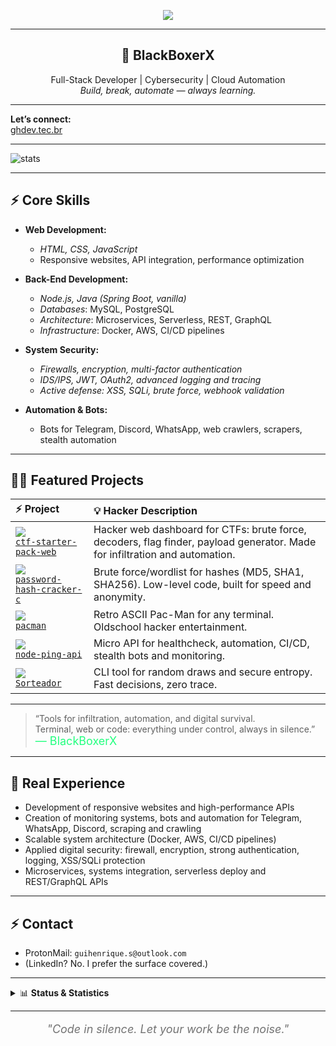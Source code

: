 
<p align="center"><img src="https://skillicons.dev/icons?i=python,java,spring,js,nodejs,flask,linux,docker,bash,git,postgres,mysql,aws" /></p>

---

<h2 align="center">👾 BlackBoxerX</h2>
<p align="center">
  Full-Stack Developer | Cybersecurity | Cloud Automation<br>
  <i>Build, break, automate — always learning.</i>
</p>

---

**Let’s connect:**  
[ghdev.tec.br](https://ghdev.tec.br) 

---

<img src="https://github-readme-stats.vercel.app/api?username=BlackBoxerX&show_icons=true&theme=radical" alt="stats">


---

## ⚡️ **Core Skills**

- **Web Development:**  
  - *HTML, CSS, JavaScript*
  - Responsive websites, API integration, performance optimization

- **Back-End Development:**  
  - *Node.js, Java (Spring Boot, vanilla)*
  - *Databases*: MySQL, PostgreSQL
  - *Architecture*: Microservices, Serverless, REST, GraphQL
  - *Infrastructure*: Docker, AWS, CI/CD pipelines

- **System Security:**  
  - *Firewalls, encryption, multi-factor authentication*
  - *IDS/IPS, JWT, OAuth2, advanced logging and tracing*
  - *Active defense: XSS, SQLi, brute force, webhook validation*

- **Automation & Bots:**  
  - Bots for Telegram, Discord, WhatsApp, web crawlers, scrapers, stealth automation

---

## 🏴‍☠️ **Featured Projects**

| ⚡ Project | 💡 Hacker Description |
|:---|:---|
| <img src="https://img.shields.io/badge/CTF%20Starter%20Pack-23272c?logo=codewars&logoColor=23ff7f&style=flat-square"> <br> [`ctf-starter-pack-web`](https://github.com/BlackBoxerX/ctf-starter-pack-web) | Hacker web dashboard for CTFs: brute force, decoders, flag finder, payload generator. Made for infiltration and automation. |
| <img src="https://img.shields.io/badge/Password%20Hash%20Cracker-23272c?logo=gnubash&logoColor=23ff7f&style=flat-square"> <br> [`password-hash-cracker-c`](https://github.com/BlackBoxerX/password-hash-cracker-c) | Brute force/wordlist for hashes (MD5, SHA1, SHA256). Low-level code, built for speed and anonymity. |
| <img src="https://img.shields.io/badge/Pac--Man%20Terminal-23272c?logo=linux&logoColor=23ff7f&style=flat-square"> <br> [`pacman`](https://github.com/BlackBoxerX/pacman) | Retro ASCII Pac-Man for any terminal. Oldschool hacker entertainment. |
| <img src="https://img.shields.io/badge/Node%20Ping%20API-23272c?logo=nodedotjs&logoColor=23ff7f&style=flat-square"> <br> [`node-ping-api`](https://github.com/BlackBoxerX/node-ping-api) | Micro API for healthcheck, automation, CI/CD, stealth bots and monitoring. |
| <img src="https://img.shields.io/badge/Sorteador%20CLI-23272c?logo=hackthebox&logoColor=23ff7f&style=flat-square"> <br> [`Sorteador`](https://github.com/BlackBoxerX/Sorteador) | CLI tool for random draws and secure entropy. Fast decisions, zero trace. |

---

> “Tools for infiltration, automation, and digital survival.  
> Terminal, web or code: everything under control, always in silence.”  
> <span style="color:#23ff7f;font-size:18px;">— BlackBoxerX</span>

---

## 🧬 **Real Experience**

- Development of responsive websites and high-performance APIs
- Creation of monitoring systems, bots and automation for Telegram, WhatsApp, Discord, scraping and crawling
- Scalable system architecture (Docker, AWS, CI/CD pipelines)
- Applied digital security: firewall, encryption, strong authentication, logging, XSS/SQLi protection
- Microservices, systems integration, serverless deploy and REST/GraphQL APIs

---

## ⚡️ **Contact**
- ProtonMail: `guihenrique.s@outlook.com`
- (LinkedIn? No. I prefer the surface covered.)

---

<details>
  <summary>📊 <b>Status & Statistics</b></summary>
  <br>
  <img src="https://github-readme-stats.vercel.app/api?username=BlackBoxerX&show_icons=true&theme=radical" width="48%" />
  <img src="https://github-readme-streak-stats.herokuapp.com/?user=BlackBoxerX&theme=radical" width="48%" />
</details>

---

<p align="center" style="font-size:18px;font-style:italic;opacity:0.6;">
  "Code in silence. Let your work be the noise."
</p>



